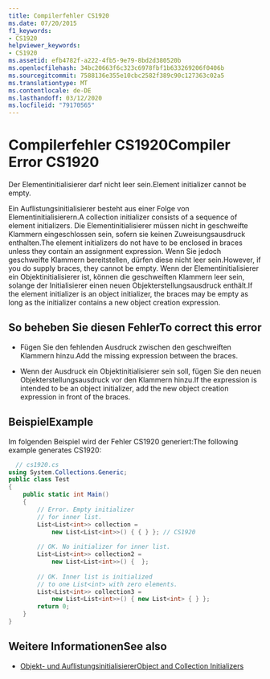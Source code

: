 ```yaml
---
title: Compilerfehler CS1920
ms.date: 07/20/2015
f1_keywords:
- CS1920
helpviewer_keywords:
- CS1920
ms.assetid: efb4782f-a222-4fb5-9e79-8bd2d380520b
ms.openlocfilehash: 34bc20663f6c323c6978fbf1b633269206f0406b
ms.sourcegitcommit: 7588136e355e10cbc2582f389c90c127363c02a5
ms.translationtype: MT
ms.contentlocale: de-DE
ms.lasthandoff: 03/12/2020
ms.locfileid: "79170565"
---
```

# <a name="compiler-error-cs1920"></a><span data-ttu-id="e7a98-102">Compilerfehler CS1920</span><span class="sxs-lookup"><span data-stu-id="e7a98-102">Compiler Error CS1920</span></span>
<span data-ttu-id="e7a98-103">Der Elementinitialisierer darf nicht leer sein.</span><span class="sxs-lookup"><span data-stu-id="e7a98-103">Element initializer cannot be empty.</span></span>  
  
 <span data-ttu-id="e7a98-104">Ein Auflistungsinitialisierer besteht aus einer Folge von Elementinitialisierern.</span><span class="sxs-lookup"><span data-stu-id="e7a98-104">A collection initializer consists of a sequence of element initializers.</span></span> <span data-ttu-id="e7a98-105">Die Elementinitialisierer müssen nicht in geschweifte Klammern eingeschlossen sein, sofern sie keinen Zuweisungsausdruck enthalten.</span><span class="sxs-lookup"><span data-stu-id="e7a98-105">The element initializers do not have to be enclosed in braces unless they contain an assignment expression.</span></span> <span data-ttu-id="e7a98-106">Wenn Sie jedoch geschweifte Klammern bereitstellen, dürfen diese nicht leer sein.</span><span class="sxs-lookup"><span data-stu-id="e7a98-106">However, if you do supply braces, they cannot be empty.</span></span> <span data-ttu-id="e7a98-107">Wenn der Elementinitialisierer ein Objektinitialisierer ist, können die geschweiften Klammern leer sein, solange der Initialisierer einen neuen Objekterstellungsausdruck enthält.</span><span class="sxs-lookup"><span data-stu-id="e7a98-107">If the element initializer is an object initializer, the braces may be empty as long as the initializer contains a new object creation expression.</span></span>  
  
## <a name="to-correct-this-error"></a><span data-ttu-id="e7a98-108">So beheben Sie diesen Fehler</span><span class="sxs-lookup"><span data-stu-id="e7a98-108">To correct this error</span></span>  
  
- <span data-ttu-id="e7a98-109">Fügen Sie den fehlenden Ausdruck zwischen den geschweiften Klammern hinzu.</span><span class="sxs-lookup"><span data-stu-id="e7a98-109">Add the missing expression between the braces.</span></span>  
  
- <span data-ttu-id="e7a98-110">Wenn der Ausdruck ein Objektinitialisierer sein soll, fügen Sie den neuen Objekterstellungsausdruck vor den Klammern hinzu.</span><span class="sxs-lookup"><span data-stu-id="e7a98-110">If the expression is intended to be an object initializer, add the new object creation expression in front of the braces.</span></span>  
  
## <a name="example"></a><span data-ttu-id="e7a98-111">Beispiel</span><span class="sxs-lookup"><span data-stu-id="e7a98-111">Example</span></span>  
 <span data-ttu-id="e7a98-112">Im folgenden Beispiel wird der Fehler CS1920 generiert:</span><span class="sxs-lookup"><span data-stu-id="e7a98-112">The following example generates CS1920:</span></span>  
  
```csharp  
  // cs1920.cs  
using System.Collections.Generic;  
public class Test  
{  
    public static int Main()  
    {  
        // Error. Empty initializer
        // for inner list.  
        List<List<int>> collection =  
            new List<List<int>>() { { } }; // CS1920  
  
        // OK. No initializer for inner list.  
        List<List<int>> collection2 =  
            new List<List<int>>() {  };  
  
        // OK. Inner list is initialized
        // to one List<int> with zero elements.  
        List<List<int>> collection3 =  
            new List<List<int>>() { new List<int> { } };  
        return 0;  
    }  
}  
```  
  
## <a name="see-also"></a><span data-ttu-id="e7a98-113">Weitere Informationen</span><span class="sxs-lookup"><span data-stu-id="e7a98-113">See also</span></span>

- [<span data-ttu-id="e7a98-114">Objekt- und Auflistungsinitialisierer</span><span class="sxs-lookup"><span data-stu-id="e7a98-114">Object and Collection Initializers</span></span>](../programming-guide/classes-and-structs/object-and-collection-initializers.md)
